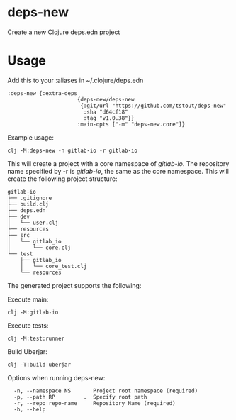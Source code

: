 # deps-new
Create a new Clojure deps.edn project

# Usage
Add this to your :aliases in ~/.clojure/deps.edn
```
:deps-new {:extra-deps
                      {deps-new/deps-new
                       {:git/url "https://github.com/tstout/deps-new"
                        :sha "d64cf18"
                        :tag "v1.0.38"}}
                      :main-opts ["-m" "deps-new.core"]}
```
Example usage:
```
clj -M:deps-new -n gitlab-io -r gitlab-io
```
This will create a project with a core namespace of _gitlab-io_. The repository name specified by -r
is _gitlab-io_, the same as the core namespace. This will create the following project structure:
```
gitlab-io
├── .gitignore
├── build.clj
├── deps.edn
├── dev
│   └── user.clj
├── resources
├── src
│   └── gitlab_io
│       └── core.clj
└── test
    ├── gitlab_io
    │   └── core_test.clj
    └── resources
```

The generated project supports the following:

Execute main:
```
clj -M:gitlab-io
```

Execute tests:
```
clj -M:test:runner
```

Build Uberjar:
```
clj -T:build uberjar
```

Options when running deps-new:
```
  -n, --namespace NS       Project root namespace (required)
  -p, --path RP         .  Specify root path
  -r, --repo repo-name     Repository Name (required)
  -h, --help
```
